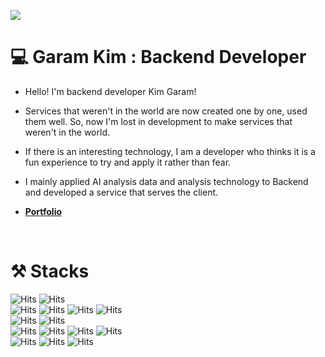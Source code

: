 <a align="center" href="https://hits.seeyoufarm.com"><img src="https://hits.seeyoufarm.com/api/count/incr/badge.svg?url=https%3A%2F%2Fgithub.com%2Fgaram0410&count_bg=%2379C83D&title_bg=%23555555&icon=&icon_color=%23E7E7E7&title=hits&edge_flat=false"/></a>

<h1>💻 Garam Kim : Backend Developer</h1>

- Hello! I'm backend developer Kim Garam!
- Services that weren't in the world are now created one by one, used them well. So, now I'm lost in development to make services that weren't in the world.
- If there is an interesting technology, I am a developer who thinks it is a fun experience to try and apply it rather than fear.
- I mainly applied AI analysis data and analysis technology to Backend and developed a service that serves the client.

- **[Portfolio](https://frill-veil-381.notion.site/501c2aa54659499cab57f7c78092ed84)**

<br>

<h1>⚒ Stacks</h1>

![Hits](https://img.shields.io/badge/Java-orange?style=flat-square&logo=Java&logoColor=white) ![Hits](https://img.shields.io/badge/Python-3766AB?style=flat-square&logo=Python&logoColor=white) <br>
 ![Hits](https://img.shields.io/badge/JSP-orange?style=flat-square&logo=java&logoColor=white) ![Hits](https://img.shields.io/badge/Spring_Boot-DeepBlue?style=flat-square&logo=SpringBoot&logoColor=white) ![Hits](https://img.shields.io/badge/MyBatis-gray?style=flat-square&logo=Textpattern&logoColor=white) ![Hits](https://img.shields.io/badge/REST_API-gray?style=flat-square&logo=Textpattern&logoColor=white)<br>
![Hits](https://img.shields.io/badge/React_Native-00D9FF?style=flat-square&logo=React&logoColor=white) ![Hits](https://img.shields.io/badge/Android-deepgreen?style=flat-square&logo=Android&logoColor=white)<br>
![Hits](https://img.shields.io/badge/GCP-red?style=flat-square&logo=Googlecloud&logoColor=white) ![Hits](https://img.shields.io/badge/NCP-darkgreen?style=flat-square&logo=naver&logoColor=white) ![Hits](https://img.shields.io/badge/Docker-blue?style=flat-square&logo=Docker&logoColor=white) ![Hits](https://img.shields.io/badge/Jenkins-red?style=flat-square&logo=Jenkins&logoColor=white)<br>
![Hits](https://img.shields.io/badge/MariaDB-darkblue?style=flat-square&logo=MariaDB&logoColor=white) ![Hits](https://img.shields.io/badge/MYSQL-1500BA?style=flat-square&logo=MYSQL&logoColor=white) ![Hits](https://img.shields.io/badge/Firebase-FFA400?style=flat-square&logo=Firebase&logoColor=white)<br>

